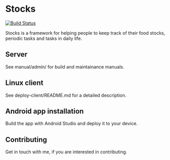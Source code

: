 # Stocks

[![Build Status](https://travis-ci.org/F1rst-Unicorn/stocks.svg?branch=master)](https://travis-ci.org/F1rst-Unicorn/stocks)

Stocks is a framework for helping people to keep track of their
food stocks, periodic tasks and tasks in daily life. 

## Server

See manual/admin/ for build and maintainance manuals. 

## Linux client

See deploy-client/README.md for a detailed description.

## Android app installation

Build the app with Android Studio and deploy it to your device.

## Contributing

Get in touch with me, if you are interested in contributing. 

